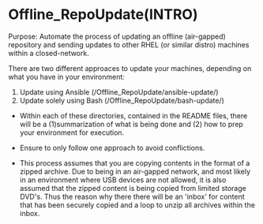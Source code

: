 # Offline_RepoUpdate(INTRO)
Purpose: Automate the process of updating an offline (air-gapped) repository and sending updates to other RHEL (or similar distro) machines within a closed-network.

There are two different approaces to update your machines, depending on what you have in your environment:
1. Update using Ansible (/Offline_RepoUpdate/ansible-update/)
2. Update solely using Bash (/Offline_RepoUpdate/bash-update/)

- Within each of these directories, contained in the README files, there will be a (1)summarization of what is being done and (2) how to prep your environment for execution.
- Ensure to only follow one approach to avoid conflictions.

- This process assumes that you are copying contents in the format of a zipped archive. Due to being in an air-gapped network, and most likely in an environment where USB devices are not allowed, it is also assumed that the zipped content is being copied from limited storage DVD's. Thus the reason why there there will be an 'inbox' for content that has been securely copied and a loop to unzip all archives within the inbox.
